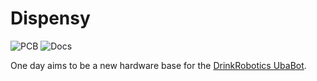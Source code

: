 # Dispensy

![PCB](https://github.com/drinkrobotics/dispensy/actions/workflows/kicad.yml/badge.svg)
![Docs](https://github.com/drinkrobotics/dispensy/actions/workflows/docs.yml/badge.svg)

One day aims to be a new hardware base for the [DrinkRobotics UbaBot](https://www.xythobuz.de/drinkrobotics.html).

